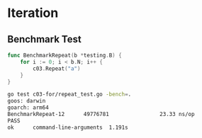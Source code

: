 # Iteration

## Benchmark Test

```go
func BenchmarkRepeat(b *testing.B) {
	for i := 0; i < b.N; i++ {
		c03.Repeat("a")
	}
}
```

```bash
go test c03-for/repeat_test.go -bench=.
goos: darwin
goarch: arm64
BenchmarkRepeat-12      49776781                23.33 ns/op
PASS
ok      command-line-arguments  1.191s
```
